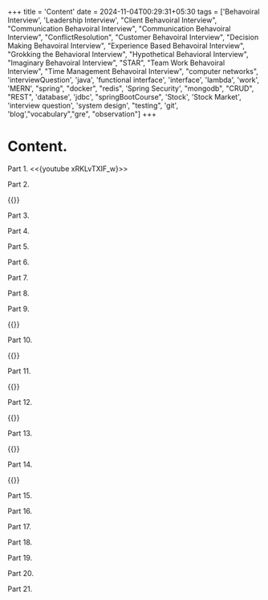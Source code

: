 +++
title = 'Content'
date = 2024-11-04T00:29:31+05:30
tags = ['Behavoiral Interview', 'Leadership Interview', "Client Behavoiral Interview", "Communication Behavoiral Interview",
    "Communication Behavoiral Interview", "ConflictResolution", "Customer Behavoiral Interview", "Decision Making Behavoiral Interview", "Experience Based Behavoiral Interview", "Grokking the Behavioral Interview", "Hypothetical Behavioral Interview", "Imaginary Behavoiral Interview", "STAR", "Team Work Behavoiral Interview", "Time Management Behavoiral Interview", "computer networks", 'interviewQuestion', 'java', 'functional interface', 'interface', 'lambda', 'work', 'MERN', "spring", "docker", "redis", 'Spring Security', "mongodb", "CRUD", "REST", 'database', 'jdbc', "springBootCourse", 'Stock', 'Stock Market', 'interview question', 'system design', "testing", 'git', 'blog',"vocabulary","gre", "observation"]
+++

# Content.


Part 1.
<<{youtube xRKLvTXIF_w}>>

Part 2.

{{<youtube PxL8W3WoK5k>}}

Part 3.



Part 4.



Part 5.



Part 6.



Part 7.



Part 8.



Part 9.

{{<youtube OwAtWoNpfqI>}}

Part 10.

{{<youtube GG37s1tbuRk>}}

Part 11.

{{<youtube WwY0I6nT8YA>}}

Part 12.

{{<youtube BdP_2GPoM9I>}}

Part 13.

{{<youtube DICqtlgDTyI>}}

Part 14.

{{<youtube BtB7saDkm_s>}}

Part 15.



Part 16.



Part 17.



Part 18.



Part 19.



Part 20.



Part 21.




